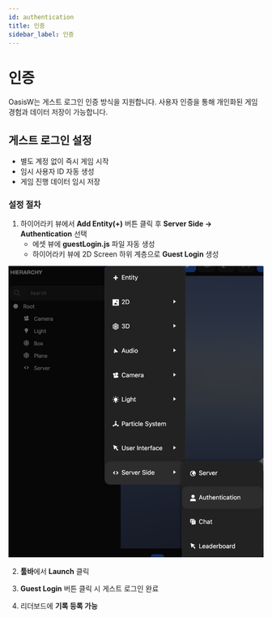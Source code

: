 ```yaml
---
id: authentication
title: 인증
sidebar_label: 인증
---
```


# 인증

OasisW는 게스트 로그인 인증 방식을 지원합니다. 사용자 인증을 통해 개인화된 게임 경험과 데이터 저장이 가능합니다.

## 게스트 로그인 설정

- 별도 계정 없이 즉시 게임 시작
- 임시 사용자 ID 자동 생성
- 게임 진행 데이터 임시 저장

### 설정 절차

1. 하이어라키 뷰에서 **Add Entity(+)** 버튼 클릭 후 **Server Side → Authentication** 선택
    - 에셋 뷰에 **guestLogin.js** 파일 자동 생성
    - 하이어라키 뷰에 2D Screen 하위 계층으로 **Guest Login** 생성

![Authentication](/img/usage-guide/10_authentication.png)

2. **툴바**에서 **Launch** 클릭

3. **Guest Login** 버튼 클릭 시 게스트 로그인 완료

4. 리더보드에 **기록 등록 가능**
